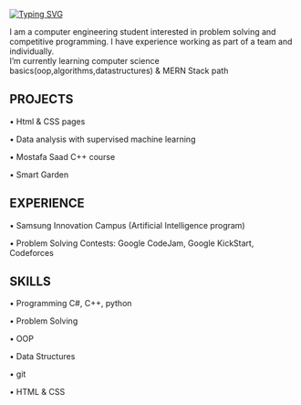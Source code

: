 [![Typing SVG](https://readme-typing-svg.herokuapp.com?size=25&color=F7F7F7&center=true&lines=Hi%2C+I+am+Saad+Muhammad+;Software+Engineer)](https://git.io/typing-svg)

I am a computer engineering student interested in 
problem solving and competitive programming. 
I have experience working as part of a team and 
individually.<br>
I’m currently learning computer science basics(oop,algorithms,datastructures) & MERN Stack path
## PROJECTS
• Html & CSS pages

• Data analysis with supervised machine learning

• Mostafa Saad C++ course

• Smart Garden

## EXPERIENCE
• Samsung Innovation Campus (Artificial 
Intelligence program)

• Problem Solving Contests: Google CodeJam, Google KickStart, Codeforces

## SKILLS
• Programming C#, C++, python

• Problem Solving

• OOP

• Data Structures

• git

• HTML & CSS

<!--
**SaadMu7ammad/SaadMu7ammad** is a ✨ _special_ ✨ repository because its `README.md` (this file) appears on your GitHub profile.

Here are some ideas to get you started:

- 🔭 I’m currently working on ...
-
- 👯 I’m looking to collaborate on ...
- 🤔 I’m looking for help with ...
- 💬 Ask me about ...
- 📫 How to reach me: ...
- 😄 Pronouns: ...
- ⚡ Fun fact: ...
-->
